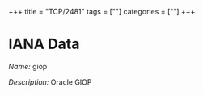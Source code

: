 +++
title = "TCP/2481"
tags = [""]
categories = [""]
+++

# IANA Data

_Name:_ giop

_Description:_ Oracle GIOP

